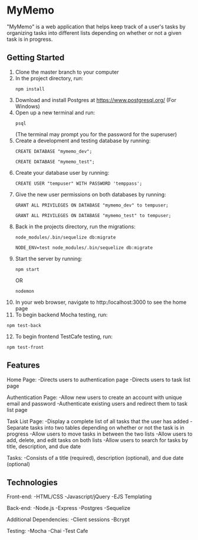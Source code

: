 # MyMemo
"MyMemo" is a web application that helps keep track of a user's tasks by organizing tasks into different lists depending on whether or not a given task is in progress.

## Getting Started
1. Clone the master branch to your computer
2. In the project directory, run:
   ```
   npm install
   ```
3. Download and install Postgres at https://www.postgresql.org/ (For Windows)
4. Open up a new terminal and run:
   ```
   psql
   ```
   (The terminal may prompt you for the password for the superuser)
5. Create a development and testing database by running:
   ```
   CREATE DATABASE "mymemo_dev";
   ```
   ```
   CREATE DATABASE "mymemo_test";
   ```
6. Create your database user by running:
   ```
   CREATE USER "tempuser" WITH PASSWORD 'temppass';
   ```
7. Give the new user permissions on both databases by running:
   ```
   GRANT ALL PRIVILEGES ON DATABASE "mymemo_dev" to tempuser;
   ```
   ```
   GRANT ALL PRIVILEGES ON DATABASE "mymemo_test" to tempuser;
   ```
8. Back in the projects directory, run the migrations: 
   ```
   node_modules/.bin/sequelize db:migrate
   ```
   ```
   NODE_ENV=test node_modules/.bin/sequelize db:migrate
   ```
9. Start the server by running:
   ```
   npm start
   ```
   OR
   ```
   nodemon
   ```
10. In your web browser, navigate to http:/localhost:3000 to see the home page
11. To begin backend Mocha testing, run:
   ```
   npm test-back
   ```
12. To begin frontend TestCafe testing, run:
   ```
   npm test-front
   ```

## Features
Home Page:
-Directs users to authentication page
-Directs users to task list page

Authentication Page:
-Allow new users to create an account with unique email and password
-Authenticate existing users and redirect them to task list page

Task List Page:
-Display a complete list of all tasks that the user has added
-Separate tasks into two tables depending on whether or not the task is in progress
-Allow users to move tasks in between the two lists
-Allow users to add, delete, and edit tasks on both lists
-Allow users to search for tasks by title, description, and due date

Tasks:
-Consists of a title (required), description (optional), and due date (optional)

## Technologies
Front-end:
-HTML/CSS
-Javascript/jQuery
-EJS Templating

Back-end:
-Node.js
-Express
-Postgres
-Sequelize

Additional Dependencies:
-Client sessions
-Bcrypt

Testing:
-Mocha
-Chai
-Test Cafe